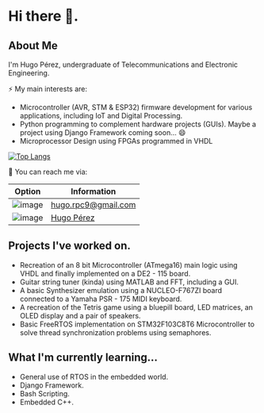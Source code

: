 # Hi there 👋.
## About Me
I'm Hugo Pérez, undergraduate of Telecommunications and Electronic Engineering.

⚡ My main interests are:
  - Microcontroller (AVR, STM & ESP32) firmware development for various applications, including IoT and Digital Processing.
  - Python programming to complement hardware projects (GUIs). Maybe a project using Django Framework coming soon... 😄
  - Microprocessor Design using FPGAs programmed in VHDL

[![Top Langs](https://github-readme-stats.vercel.app/api/top-langs/?username=Hugondon&layout=compact)](https://github.com/anuraghazra/github-readme-stats)

💬 You can reach me via:

| Option | Information |
| ----------- | ----------- |
| ![image](https://img.shields.io/badge/Gmail-D14836?style=for-the-badge&logo=gmail&logoColor=white) | hugo.rpc9@gmail.com  |
| ![image](https://img.shields.io/badge/LinkedIn-0077B5?style=for-the-badge&logo=linkedin&logoColor=white) |  [Hugo Pérez](https://www.linkedin.com/in/hugo-perez9/) | 
  

## Projects I've worked on.

  - Recreation of an 8 bit Microcontroller (ATmega16) main logic using VHDL and finally implemented on a DE2 - 115 board.
  - Guitar string tuner (kinda) using MATLAB and FFT, including a GUI.
  - A basic Synthesizer emulation using a NUCLEO-F767ZI board connected to a Yamaha PSR - 175 MIDI keyboard. 
  - A recreation of the Tetris game using a bluepill board, LED matrices, an OLED display and a pair of speakers.
  - Basic FreeRTOS implementation on STM32F103C8T6 Microcontroller to solve thread synchronization problems using semaphores.

## What I'm currently learning...
- General use of RTOS in the embedded world.
- Django Framework.
- Bash Scripting.
- Embedded C++.
